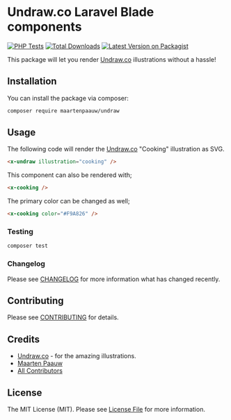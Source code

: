 # Undraw.co Laravel Blade components

[![PHP Tests](https://github.com/maartenpaauw/undraw/workflows/PHP%20Tests/badge.svg?branch=master)](https://github.com/maartenpaauw/undraw)
[![Total Downloads](https://img.shields.io/packagist/dt/maartenpaauw/undraw.svg)](https://packagist.org/packages/maartenpaauw/undraw)
[![Latest Version on Packagist](https://img.shields.io/packagist/v/maartenpaauw/undraw.svg)](https://packagist.org/packages/maartenpaauw/undraw)

This package will let you render [Undraw.co](https://undraw.co/illustrations) illustrations without a hassle!

## Installation

You can install the package via composer:

```bash
composer require maartenpaauw/undraw
```

## Usage

The following code will render the [Undraw.co](https://undraw.co/illustrations) "Cooking" illustration as SVG.

``` html
<x-undraw illustration="cooking" />
```

This component can also be rendered with;

``` html
<x-cooking />
```

The primary color can be changed as well;

``` html
<x-cooking color="#F9A826" />
```

### Testing

``` bash
composer test
```

### Changelog

Please see [CHANGELOG](CHANGELOG.md) for more information what has changed recently.

## Contributing

Please see [CONTRIBUTING](CONTRIBUTING.md) for details.

## Credits

- [Undraw.co](https://undraw.co/illustrations) - for the amazing illustrations.
- [Maarten Paauw](https://github.com/maartenpaauw)
- [All Contributors](../../contributors)

## License

The MIT License (MIT). Please see [License File](LICENSE.md) for more information.
